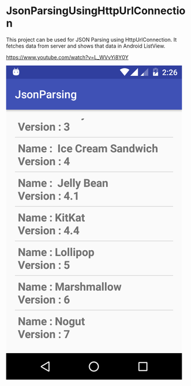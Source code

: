 # JsonParsingUsingHttpUrlConnection
This project can be used for JSON Parsing using HttpUrlConnection. 
It fetches data from server and shows that data in Android ListView.

https://www.youtube.com/watch?v=L_WVvYi8Y0Y

![Alt text](/device-2017-08-02-142630.png?raw=true "Screenshot")
